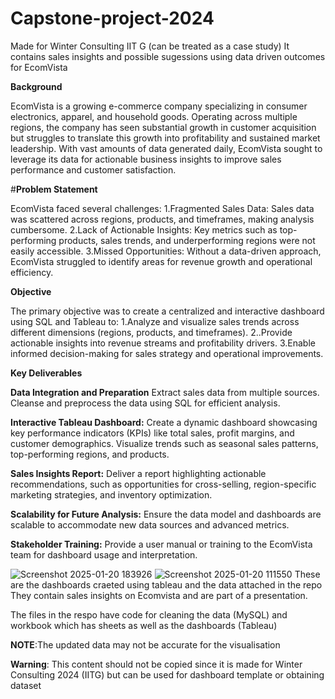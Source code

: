 # Capstone-project-2024
Made for Winter Consulting IIT G 
(can be treated as a case study)
It contains sales insights and possible sugessions using data driven outcomes for EcomVista

**Background**

 EcomVista is a growing e-commerce company specializing in consumer electronics, apparel,
 and household goods. Operating across multiple regions, the company has seen substantial
 growth in customer acquisition but struggles to translate this growth into profitability and
 sustained market leadership. With vast amounts of data generated daily, EcomVista sought
 to leverage its data for actionable business insights to improve sales performance and
 customer satisfaction.

#**Problem Statement**

EcomVista faced several challenges:
 1.Fragmented Sales Data: Sales data was scattered across regions, products, and
 timeframes, making analysis cumbersome. 
 2.Lack of Actionable Insights: Key metrics such as top-performing products, sales trends,
 and underperforming regions were not easily accessible.
 3.Missed Opportunities: Without a data-driven approach, EcomVista struggled to identify
 areas for revenue growth and operational efficiency.
 
 
**Objective**

 The primary objective was to create a centralized and interactive dashboard using SQL and
 Tableau to:
 1.Analyze and visualize sales trends across different dimensions (regions, products, and
 timeframes).
 2..Provide actionable insights into revenue streams and profitability drivers. 
 3.Enable informed decision-making for sales strategy and operational improvements. 

 
 **Key Deliverables**
 
**Data Integration and Preparation**
 Extract sales data from multiple sources.
 Cleanse and preprocess the data using SQL for efficient analysis.
 
 **Interactive Tableau Dashboard:** 
 Create a dynamic dashboard showcasing key performance indicators (KPIs) like
 total sales, profit margins, and customer demographics.
 Visualize trends such as seasonal sales patterns, top-performing regions, and
 products.
 
 **Sales Insights Report:** 
 Deliver a report highlighting actionable recommendations, such as opportunities for
 cross-selling, region-specific marketing strategies, and inventory optimization.
 
 **Scalability for Future Analysis:**
 Ensure the data model and dashboards are scalable to accommodate new data
 sources and advanced metrics.
 
 **Stakeholder Training:**
 Provide a user manual or training to the EcomVista team for dashboard usage and
 interpretation.

![Screenshot 2025-01-20 183926](https://github.com/user-attachments/assets/af4b4ce8-4811-45ee-8857-6fe277d23692)
![Screenshot 2025-01-20 111550](https://github.com/user-attachments/assets/e85661db-e331-4235-b7fe-870914de3347)
These are the dashboards craeted using tableau and the data attached in the repo 
They contain sales insights on Ecomvista and are part of a presentation.

The files in the respo have code for cleaning the data (MySQL) and workbook which has sheets as well as the dashboards (Tableau)

**NOTE**:The updated data may not be accurate for the visualisation

**Warning**: This content should not be copied since it is made for Winter Consulting 2024 (IITG) but can be used for dashboard template or obtaining dataset
